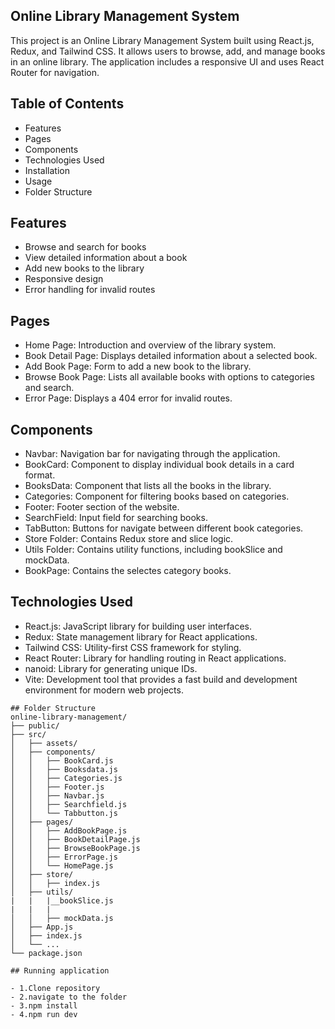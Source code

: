 ## Online Library Management System

This project is an Online Library Management System built using React.js, Redux, and Tailwind CSS. It allows users to browse, add, and manage books in an online library. The application includes a responsive UI and uses React Router for navigation.

## Table of Contents
- Features
- Pages
- Components
- Technologies Used
- Installation
- Usage
- Folder Structure


## Features
- Browse and search for books
- View detailed information about a book
- Add new books to the library
- Responsive design
- Error handling for invalid routes

## Pages
- Home Page: Introduction and overview of the library system.
- Book Detail Page: Displays detailed information about a selected book.
- Add Book Page: Form to add a new book to the library.
- Browse Book Page: Lists all available books with options to categories and search.
- Error Page: Displays a 404 error for invalid routes.

## Components
- Navbar: Navigation bar for navigating through the application.
- BookCard: Component to display individual book details in a card format.
- BooksData: Component that lists all the books in the library.
- Categories: Component for filtering books based on categories.
- Footer: Footer section of the website.
- SearchField: Input field for searching books.
- TabButton: Buttons for navigate between different book categories.
- Store Folder: Contains Redux store and slice logic.
- Utils Folder: Contains utility functions, including bookSlice and mockData.
- BookPage: Contains the selectes category books.

## Technologies Used
- React.js: JavaScript library for building user interfaces.
- Redux: State management library for React applications.
- Tailwind CSS: Utility-first CSS framework for styling.
- React Router: Library for handling routing in React applications.
- nanoid: Library for generating unique IDs.
- Vite: Development tool that provides a fast build and development environment for modern web projects.

```
## Folder Structure
online-library-management/
├── public/
├── src/
│   ├── assets/
│   ├── components/
│   │   ├── BookCard.js
│   │   ├── Booksdata.js
│   │   ├── Categories.js
│   │   ├── Footer.js
│   │   ├── Navbar.js
│   │   ├── Searchfield.js
│   │   └── Tabbutton.js
│   ├── pages/
│   │   ├── AddBookPage.js
│   │   ├── BookDetailPage.js
│   │   ├── BrowseBookPage.js
│   │   ├── ErrorPage.js
│   │   └── HomePage.js
│   ├── store/
│   │   ├── index.js
│   ├── utils/
|   |   |__bookSlice.js
|   |   |
│   │   ├── mockData.js
│   ├── App.js
│   ├── index.js
│   └── ...
└── package.json

## Running application

- 1.Clone repository
- 2.navigate to the folder
- 3.npm install 
- 4.npm run dev

```